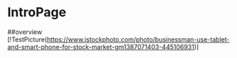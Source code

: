 # IntroPage
##overview
[!TestPicture(https://www.istockphoto.com/photo/businessman-use-tablet-and-smart-phone-for-stock-market-gm1387071403-445106931)]
